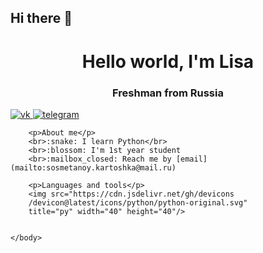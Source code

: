 ## Hi there 👋
<!DOCTYPE html>
<html>
    <head>
        <link rel="stylesheet" type='text/css' href="https://cdn.jsdelivr.net/gh/devicons/devicon@latest/devicon.min.css" /> 
    </head>
    <body>
        <i class="devicon-threedsmax-plain colored"></i>
        <div id="header" align="center">
            <h1>Hello world, I'm Lisa</h1>
            <h3>Freshman from Russia</h3>
        </div>
        <a href="https://vk.com/dusty_bunny155">
            <img scr="https://img.icons8.com/?size=100&id=13977&format=png&color=000000" alt="vk">
        </a>
        <a href="https://t.me/dusty_bunny155">
            <img scr="https://img.shields.io/badge/telegram-blue?
            style=for-the-badge&logo=telegram&logoColor=white" alt="telegram">
        </a>
    
        <p>About me</p>
        <br>:snake: I learn Python</br>
        <br>:blossom: I'm 1st year student 
        <br>:mailbox_closed: Reach me by [email](mailto:sosmetanoy.kartoshka@mail.ru)

        <p>Languages and tools</p>
        <img src="https://cdn.jsdelivr.net/gh/devicons
        /devicon@latest/icons/python/python-original.svg" 
        title="py" width="40" height="40"/>
          

    </body>
</html>
<!--
**Elizabeth155/Elizabeth155** is a ✨ _special_ ✨ repository because its `README.md` (this file) appears on your GitHub profile.

Here are some ideas to get you started:

- 🔭 I’m currently working on ...
- 🌱 I’m currently learning ...
- 👯 I’m looking to collaborate on ...
- 🤔 I’m looking for help with ...
- 💬 Ask me about ...
- 📫 How to reach me: ...
- 😄 Pronouns: ...
- ⚡ Fun fact: ...
-->
